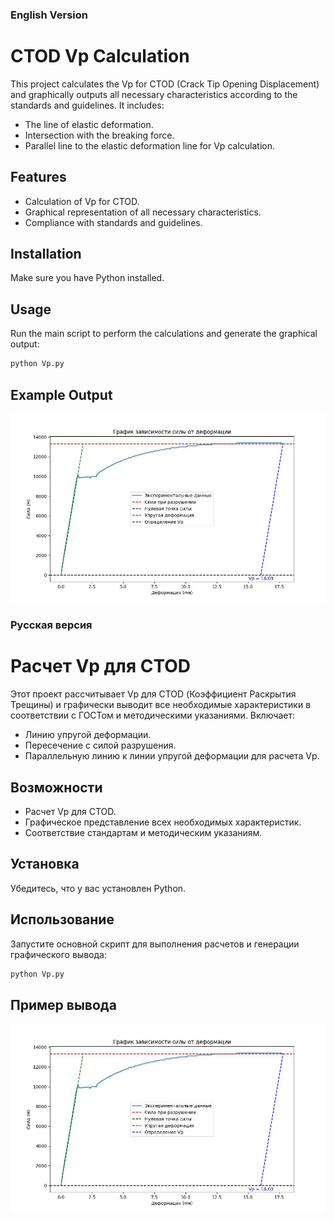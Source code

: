 ### English Version

# CTOD Vp Calculation

This project calculates the Vp for CTOD (Crack Tip Opening Displacement) and graphically outputs all necessary characteristics according to the standards and guidelines. It includes:
- The line of elastic deformation.
- Intersection with the breaking force.
- Parallel line to the elastic deformation line for Vp calculation.

## Features

- Calculation of Vp for CTOD.
- Graphical representation of all necessary characteristics.
- Compliance with standards and guidelines.

## Installation

Make sure you have Python installed. 

## Usage

Run the main script to perform the calculations and generate the graphical output:

```sh
python Vp.py
```

## Example Output

![Graphical Output Example](https://github.com/Qargo1/CTOD_problem/blob/master/graph.jpeg)

### Русская версия

# Расчет Vp для CTOD

Этот проект рассчитывает Vp для CTOD (Коэффициент Раскрытия Трещины) и графически выводит все необходимые характеристики в соответствии с ГОСТом и методическими указаниями. Включает:
- Линию упругой деформации.
- Пересечение с силой разрушения.
- Параллельную линию к линии упругой деформации для расчета Vp.

## Возможности

- Расчет Vp для CTOD.
- Графическое представление всех необходимых характеристик.
- Соответствие стандартам и методическим указаниям.

## Установка

Убедитесь, что у вас установлен Python. 

## Использование

Запустите основной скрипт для выполнения расчетов и генерации графического вывода:

```sh
python Vp.py
```

## Пример вывода

![Пример графического вывода](https://github.com/Qargo1/CTOD_problem/blob/master/graph.jpeg)
